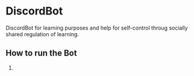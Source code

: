 # DiscordBot
DiscordBot for learning purposes and help for self-control throug socially shared regulation of learning. 

## How to run the Bot
1. 
